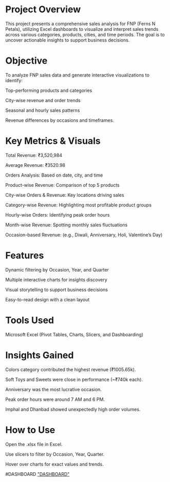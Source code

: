 # Project Overview
This project presents a comprehensive sales analysis for FNP (Ferns N Petals), utilizing Excel dashboards to visualize and interpret sales trends across various categories, products, cities, and time periods. The goal is to uncover actionable insights to support business decisions.

# Objective
To analyze FNP sales data and generate interactive visualizations to identify:

Top-performing products and categories

City-wise revenue and order trends

Seasonal and hourly sales patterns

Revenue differences by occasions and timeframes.

#  Key Metrics & Visuals
Total Revenue: ₹3,520,984

Average Revenue: ₹3520.98

Orders Analysis: Based on date, city, and time

Product-wise Revenue: Comparison of top 5 products

City-wise Orders & Revenue: Key locations driving sales

Category-wise Revenue: Highlighting most profitable product groups

Hourly-wise Orders: Identifying peak order hours

Month-wise Revenue: Spotting monthly sales fluctuations

Occasion-based Revenue: (e.g., Diwali, Anniversary, Holi, Valentine’s Day)
# Features
 Dynamic filtering by Occasion, Year, and Quarter

 Multiple interactive charts for insights discovery

 Visual storytelling to support business decisions

 Easy-to-read design with a clean layout

# Tools Used
Microsoft Excel (Pivot Tables, Charts, Slicers, and Dashboarding)


# Insights Gained
Colors category contributed the highest revenue (₹1005.65k).

Soft Toys and Sweets were close in performance (~₹740k each).

Anniversary was the most lucrative occasion.

Peak order hours were around 7 AM and 6 PM.

Imphal and Dhanbad showed unexpectedly high order volumes.

#  How to Use
Open the .xlsx file in Excel.

Use slicers to filter by Occasion, Year, Quarter.

Hover over charts for exact values and trends.

#DASHBOARD
<a href="https://github.com/Priya1864/FNP-SALES-PROJECT/blob/main/FNP%20SALES.png">"DASHBOARD"</a>





